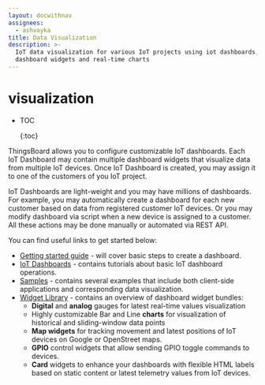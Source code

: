 ```yaml
---
layout: docwithnav
assignees:
  - ashvayka
title: Data Visualization
description: >-
  IoT data visualization for various IoT projects using iot dashboards,
  dashboard widgets and real-time charts
---
```


# visualization

* TOC

  {:toc}

ThingsBoard allows you to configure customizable IoT dashboards. Each IoT Dashboard may contain multiple dashboard widgets that visualize data from multiple IoT devices. Once IoT Dashboard is created, you may assign it to one of the customers of you IoT project.

IoT Dashboards are light-weight and you may have millions of dashboards. For example, you may automatically create a dashboard for each new customer based on data from registered customer IoT devices. Or you may modify dashboard via script when a new device is assigned to a customer. All these actions may be done manually or automated via REST API.

You can find useful links to get started below:

* [Getting started guide](https://github.com/caoyingde/thingsboard.github.io/tree/9437083b88083a9b2563248432cbbe460867fbaf/docs/getting-started-guides/helloworld/README.md) - will cover basic steps to create a dashboard.
* [IoT Dashboards](https://github.com/caoyingde/thingsboard.github.io/tree/9437083b88083a9b2563248432cbbe460867fbaf/docs/user-guide/ui/dashboards/README.md) - contains tutorials about basic IoT dashboard operations.
* [Samples](https://github.com/caoyingde/thingsboard.github.io/tree/9437083b88083a9b2563248432cbbe460867fbaf/docs/samples/README.md) - contains several examples that include both client-side applications and corresponding data visualization.
* [Widget Library](https://github.com/caoyingde/thingsboard.github.io/tree/9437083b88083a9b2563248432cbbe460867fbaf/docs/user-guide/ui/widget-library/README.md) - contains an overview of dashboard widget bundles:
  * **Digital** and **analog** gauges for latest real-time values visualization 
  * Highly customizable Bar and Line **charts** for visualization of historical and sliding-window data points  
  * **Map widgets** for tracking movement and latest positions of IoT devices on Google or OpenStreet maps.
  * **GPIO** control widgets that allow sending GPIO toggle commands to devices.
  * **Card** widgets to enhance your dashboards with flexible HTML labels based on static content or latest telemetry values from IoT devices. 


